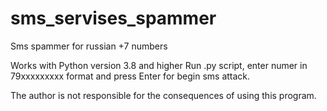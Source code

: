# sms_servises_spammer
Sms spammer for russian +7 numbers

Works with Python version 3.8 and higher
Run .py script, enter numer in 79xxxxxxxxx format and press Enter for begin sms attack.

The author is not responsible for the consequences of using this program.
